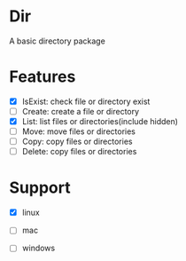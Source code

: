 # Dir

A basic directory package
 
 # Features
 
 - [x] IsExist: check file or directory exist
 - [ ] Create: create a file or directory
 - [x] List: list files or directories(include hidden)
 - [ ] Move: move files or directories
 - [ ] Copy: copy files or directories
 - [ ] Delete: copy files or directories
 
 # Support
 
 - [x] linux
 - [ ] mac
 - [ ] windows
 